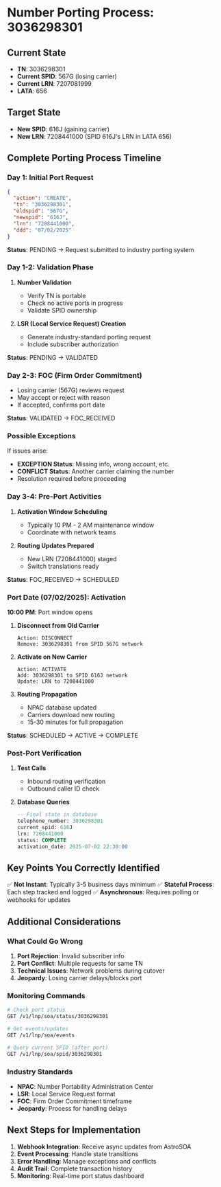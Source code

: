 # Number Porting Process: 3036298301

## Current State
- **TN**: 3036298301
- **Current SPID**: 567G (losing carrier)
- **Current LRN**: 7207081999
- **LATA**: 656

## Target State
- **New SPID**: 616J (gaining carrier)
- **New LRN**: 7208441000 (SPID 616J's LRN in LATA 656)

## Complete Porting Process Timeline

### Day 1: Initial Port Request
```json
{
  "action": "CREATE",
  "tn": "3036298301",
  "oldspid": "567G",
  "newspid": "616J",
  "lrn": "7208441000",
  "ddd": "07/02/2025"
}
```
**Status**: PENDING → Request submitted to industry porting system

### Day 1-2: Validation Phase
1. **Number Validation**
   - Verify TN is portable
   - Check no active ports in progress
   - Validate SPID ownership

2. **LSR (Local Service Request) Creation**
   - Generate industry-standard porting request
   - Include subscriber authorization

**Status**: PENDING → VALIDATED

### Day 2-3: FOC (Firm Order Commitment)
- Losing carrier (567G) reviews request
- May accept or reject with reason
- If accepted, confirms port date

**Status**: VALIDATED → FOC_RECEIVED

### Possible Exceptions
If issues arise:
- **EXCEPTION Status**: Missing info, wrong account, etc.
- **CONFLICT Status**: Another carrier claiming the number
- Resolution required before proceeding

### Day 3-4: Pre-Port Activities
1. **Activation Window Scheduling**
   - Typically 10 PM - 2 AM maintenance window
   - Coordinate with network teams

2. **Routing Updates Prepared**
   - New LRN (7208441000) staged
   - Switch translations ready

**Status**: FOC_RECEIVED → SCHEDULED

### Port Date (07/02/2025): Activation
**10:00 PM**: Port window opens
1. **Disconnect from Old Carrier**
   ```
   Action: DISCONNECT
   Remove: 3036298301 from SPID 567G network
   ```

2. **Activate on New Carrier**
   ```
   Action: ACTIVATE
   Add: 3036298301 to SPID 616J network
   Update: LRN to 7208441000
   ```

3. **Routing Propagation**
   - NPAC database updated
   - Carriers download new routing
   - 15-30 minutes for full propagation

**Status**: SCHEDULED → ACTIVE → COMPLETE

### Post-Port Verification
1. **Test Calls**
   - Inbound routing verification
   - Outbound caller ID check

2. **Database Queries**
   ```sql
   -- Final state in database
   telephone_number: 3036298301
   current_spid: 616J
   lrn: 7208441000
   status: COMPLETE
   activation_date: 2025-07-02 22:30:00
   ```

## Key Points You Correctly Identified

✅ **Not Instant**: Typically 3-5 business days minimum
✅ **Stateful Process**: Each step tracked and logged
✅ **Asynchronous**: Requires polling or webhooks for updates

## Additional Considerations

### What Could Go Wrong
1. **Port Rejection**: Invalid subscriber info
2. **Port Conflict**: Multiple requests for same TN
3. **Technical Issues**: Network problems during cutover
4. **Jeopardy**: Losing carrier delays/blocks port

### Monitoring Commands
```bash
# Check port status
GET /v1/lnp/soa/status/3036298301

# Get events/updates
GET /v1/lnp/soa/events

# Query current SPID (after port)
GET /v1/lnp/soa/spid/3036298301
```

### Industry Standards
- **NPAC**: Number Portability Administration Center
- **LSR**: Local Service Request format
- **FOC**: Firm Order Commitment timeframe
- **Jeopardy**: Process for handling delays

## Next Steps for Implementation

1. **Webhook Integration**: Receive async updates from AstroSOA
2. **Event Processing**: Handle state transitions
3. **Error Handling**: Manage exceptions and conflicts
4. **Audit Trail**: Complete transaction history
5. **Monitoring**: Real-time port status dashboard 